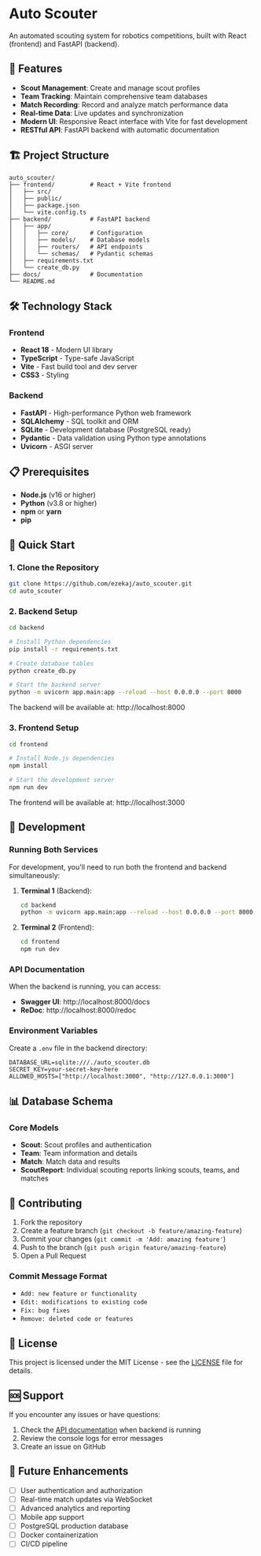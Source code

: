 # Auto Scouter

An automated scouting system for robotics competitions, built with React (frontend) and FastAPI (backend).

## 🚀 Features

- **Scout Management**: Create and manage scout profiles
- **Team Tracking**: Maintain comprehensive team databases
- **Match Recording**: Record and analyze match performance data
- **Real-time Data**: Live updates and synchronization
- **Modern UI**: Responsive React interface with Vite for fast development
- **RESTful API**: FastAPI backend with automatic documentation

## 🏗️ Project Structure

```
auto_scouter/
├── frontend/          # React + Vite frontend
│   ├── src/
│   ├── public/
│   ├── package.json
│   └── vite.config.ts
├── backend/           # FastAPI backend
│   ├── app/
│   │   ├── core/      # Configuration
│   │   ├── models/    # Database models
│   │   ├── routers/   # API endpoints
│   │   └── schemas/   # Pydantic schemas
│   ├── requirements.txt
│   └── create_db.py
├── docs/              # Documentation
└── README.md
```

## 🛠️ Technology Stack

### Frontend
- **React 18** - Modern UI library
- **TypeScript** - Type-safe JavaScript
- **Vite** - Fast build tool and dev server
- **CSS3** - Styling

### Backend
- **FastAPI** - High-performance Python web framework
- **SQLAlchemy** - SQL toolkit and ORM
- **SQLite** - Development database (PostgreSQL ready)
- **Pydantic** - Data validation using Python type annotations
- **Uvicorn** - ASGI server

## 📋 Prerequisites

- **Node.js** (v16 or higher)
- **Python** (v3.8 or higher)
- **npm** or **yarn**
- **pip**

## 🚀 Quick Start

### 1. Clone the Repository

```bash
git clone https://github.com/ezekaj/auto_scouter.git
cd auto_scouter
```

### 2. Backend Setup

```bash
cd backend

# Install Python dependencies
pip install -r requirements.txt

# Create database tables
python create_db.py

# Start the backend server
python -m uvicorn app.main:app --reload --host 0.0.0.0 --port 8000
```

The backend will be available at: http://localhost:8000

### 3. Frontend Setup

```bash
cd frontend

# Install Node.js dependencies
npm install

# Start the development server
npm run dev
```

The frontend will be available at: http://localhost:3000

## 🔧 Development

### Running Both Services

For development, you'll need to run both the frontend and backend simultaneously:

1. **Terminal 1** (Backend):
   ```bash
   cd backend
   python -m uvicorn app.main:app --reload --host 0.0.0.0 --port 8000
   ```

2. **Terminal 2** (Frontend):
   ```bash
   cd frontend
   npm run dev
   ```

### API Documentation

When the backend is running, you can access:
- **Swagger UI**: http://localhost:8000/docs
- **ReDoc**: http://localhost:8000/redoc

### Environment Variables

Create a `.env` file in the backend directory:

```env
DATABASE_URL=sqlite:///./auto_scouter.db
SECRET_KEY=your-secret-key-here
ALLOWED_HOSTS=["http://localhost:3000", "http://127.0.0.1:3000"]
```

## 📊 Database Schema

### Core Models

- **Scout**: Scout profiles and authentication
- **Team**: Team information and details
- **Match**: Match data and results
- **ScoutReport**: Individual scouting reports linking scouts, teams, and matches

## 🤝 Contributing

1. Fork the repository
2. Create a feature branch (`git checkout -b feature/amazing-feature`)
3. Commit your changes (`git commit -m 'Add: amazing feature'`)
4. Push to the branch (`git push origin feature/amazing-feature`)
5. Open a Pull Request

### Commit Message Format

- `Add: new feature or functionality`
- `Edit: modifications to existing code`
- `Fix: bug fixes`
- `Remove: deleted code or features`

## 📝 License

This project is licensed under the MIT License - see the [LICENSE](LICENSE) file for details.

## 🆘 Support

If you encounter any issues or have questions:

1. Check the [API documentation](http://localhost:8000/docs) when backend is running
2. Review the console logs for error messages
3. Create an issue on GitHub

## 🔮 Future Enhancements

- [ ] User authentication and authorization
- [ ] Real-time match updates via WebSocket
- [ ] Advanced analytics and reporting
- [ ] Mobile app support
- [ ] PostgreSQL production database
- [ ] Docker containerization
- [ ] CI/CD pipeline
